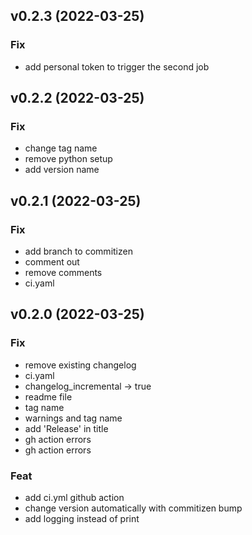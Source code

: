 ## v0.2.3 (2022-03-25)

### Fix

- add personal token to trigger the second job

## v0.2.2 (2022-03-25)

### Fix

- change tag name
- remove python setup
- add version name

## v0.2.1 (2022-03-25)

### Fix

- add branch to commitizen
- comment out
- remove comments
- ci.yaml

## v0.2.0 (2022-03-25)

### Fix

- remove existing changelog
- ci.yaml
- changelog_incremental -> true
- readme file
- tag name
- warnings and tag name
- add 'Release' in title
- gh action errors
- gh action errors

### Feat

- add ci.yml github action
- change version automatically with commitizen bump
- add logging instead of print
